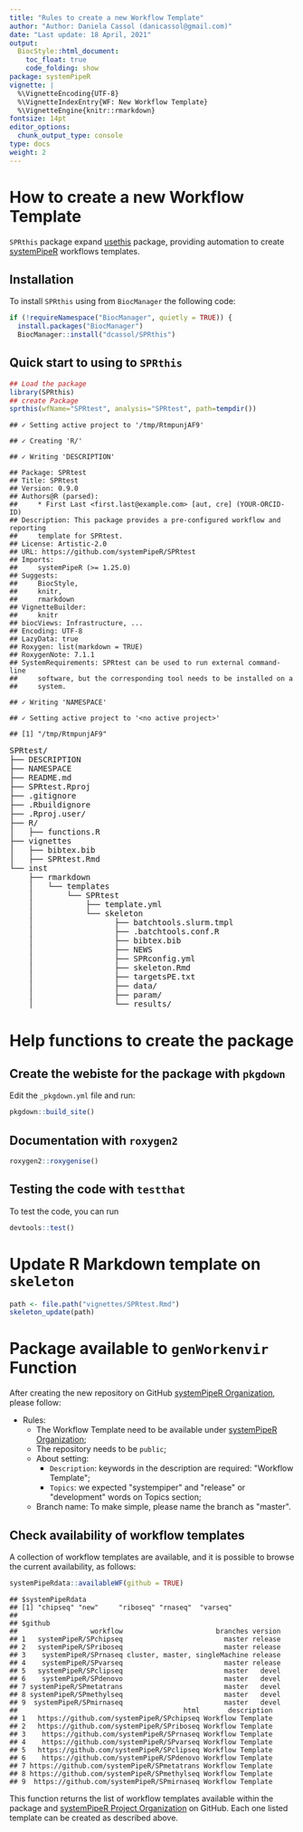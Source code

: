 ```yaml
---
title: "Rules to create a new Workflow Template" 
author: "Author: Daniela Cassol (danicassol@gmail.com)"
date: "Last update: 18 April, 2021" 
output:
  BiocStyle::html_document:
    toc_float: true
    code_folding: show
package: systemPipeR
vignette: |
  %\VignetteEncoding{UTF-8}
  %\VignetteIndexEntry{WF: New Workflow Template}
  %\VignetteEngine{knitr::rmarkdown}
fontsize: 14pt
editor_options: 
  chunk_output_type: console
type: docs
weight: 2
---
```




# How to create a new Workflow Template

`SPRthis` package expand [usethis](https://github.com/r-lib/usethis) package, providing automation to create [systemPipeR](https://github.com/tgirke/systemPipeR) workflows templates.

## Installation 

To install `SPRthis` using from `BiocManager` the following code:


```r
if (!requireNamespace("BiocManager", quietly = TRUE)) {
  install.packages("BiocManager")
  BiocManager::install("dcassol/SPRthis")
```

## Quick start to using to `SPRthis`


```r
## Load the package
library(SPRthis)
## create Package
sprthis(wfName="SPRtest", analysis="SPRtest", path=tempdir())
```

```
## ✓ Setting active project to '/tmp/RtmpunjAF9'
```

```
## ✓ Creating 'R/'
```

```
## ✓ Writing 'DESCRIPTION'
```

```
## Package: SPRtest
## Title: SPRtest
## Version: 0.9.0
## Authors@R (parsed):
##     * First Last <first.last@example.com> [aut, cre] (YOUR-ORCID-ID)
## Description: This package provides a pre-configured workflow and reporting
##     template for SPRtest.
## License: Artistic-2.0
## URL: https://github.com/systemPipeR/SPRtest
## Imports:
##     systemPipeR (>= 1.25.0)
## Suggests:
##     BiocStyle,
##     knitr,
##     rmarkdown
## VignetteBuilder:
##     knitr
## biocViews: Infrastructure, ...
## Encoding: UTF-8
## LazyData: true
## Roxygen: list(markdown = TRUE)
## RoxygenNote: 7.1.1
## SystemRequirements: SPRtest can be used to run external command-line
##     software, but the corresponding tool needs to be installed on a
##     system.
```

```
## ✓ Writing 'NAMESPACE'
```

```
## ✓ Setting active project to '<no active project>'
```

```
## [1] "/tmp/RtmpunjAF9"
```

<pre>
SPRtest/  
├── DESCRIPTION 
├── NAMESPACE 
├── README.md 
├── SPRtest.Rproj 
├── .gitignore
├── .Rbuildignore
├── .Rproj.user/  
├── R/
│   ├── functions.R
├── vignettes 
│   ├── bibtex.bib
│   ├── SPRtest.Rmd  
└── inst 
    ├── rmarkdown 
    │   └── templates
    │       └── SPRtest
    │           ├── template.yml
    │           └── skeleton
    │                 ├── batchtools.slurm.tmpl
    │                 ├── .batchtools.conf.R
    │                 ├── bibtex.bib 
    │                 ├── NEWS
    │                 ├── SPRconfig.yml
    │                 ├── skeleton.Rmd 
    │                 ├── targetsPE.txt 
    │                 ├── data/
    │                 ├── param/
    │                 └── results/
</pre>

# Help functions to create the package

## Create the webiste for the package with `pkgdown`

Edit the `_pkgdown.yml` file and run:


```r
pkgdown::build_site() 
```

## Documentation with `roxygen2`


```r
roxygen2::roxygenise()
```

## Testing the code with `testthat`

To test the code, you can run


```r
devtools::test()
```

# Update R Markdown template on `skeleton`


```r
path <- file.path("vignettes/SPRtest.Rmd")
skeleton_update(path)
```

# Package available to `genWorkenvir` Function

After creating the new repository on GitHub [systemPipeR Organization](https://github.com/systemPipeR), 
please follow:

 - Rules:
    - The Workflow Template need to be available under [systemPipeR Organization](https://github.com/systemPipeR/);
    - The repository needs to be `public`;
    - About setting: 
        - `Description`: keywords in the description are required: "Workflow Template";
        - `Topics`: we expected "systempiper" and "release" or "development" words on Topics section;
    - Branch name: To make simple, please name the branch as "master".

## Check availability of workflow templates 

A collection of workflow templates are available, and it is possible to browse the 
current availability, as follows:


```r
systemPipeRdata::availableWF(github = TRUE)
```

```
## $systemPipeRdata
## [1] "chipseq" "new"     "riboseq" "rnaseq"  "varseq" 
## 
## $github
##                  workflow                       branches version
## 1   systemPipeR/SPchipseq                         master release
## 2   systemPipeR/SPriboseq                         master release
## 3    systemPipeR/SPrnaseq cluster, master, singleMachine release
## 4    systemPipeR/SPvarseq                         master release
## 5   systemPipeR/SPclipseq                         master   devel
## 6    systemPipeR/SPdenovo                         master   devel
## 7 systemPipeR/SPmetatrans                         master   devel
## 8 systemPipeR/SPmethylseq                         master   devel
## 9  systemPipeR/SPmirnaseq                         master   devel
##                                         html       description
## 1   https://github.com/systemPipeR/SPchipseq Workflow Template
## 2   https://github.com/systemPipeR/SPriboseq Workflow Template
## 3    https://github.com/systemPipeR/SPrnaseq Workflow Template
## 4    https://github.com/systemPipeR/SPvarseq Workflow Template
## 5   https://github.com/systemPipeR/SPclipseq Workflow Template
## 6    https://github.com/systemPipeR/SPdenovo Workflow Template
## 7 https://github.com/systemPipeR/SPmetatrans Workflow Template
## 8 https://github.com/systemPipeR/SPmethylseq Workflow Template
## 9  https://github.com/systemPipeR/SPmirnaseq Workflow Template
```

This function returns the list of workflow templates available within the package 
and [systemPipeR Project Organization](https://github.com/systemPipeR) on GitHub. Each one 
listed template can be created as described above. 

